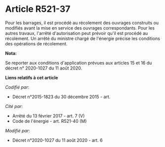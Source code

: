 # Article R521-37

Pour les barrages, il est procédé au récolement des ouvrages construits ou modifiés avant la mise en service des ouvrages
correspondants. Pour les autres travaux, l'arrêté d'autorisation peut prévoir qu'il est procédé au récolement. Un arrêté du
ministre chargé de l'énergie précise les conditions des opérations de récolement.

**Nota:**

Se reporter aux conditions d'application prévues aux articles 15 et 16 du décret n° 2020-1027 du 11 août 2020.

**Liens relatifs à cet article**

_Codifié par_:

  - Décret n°2015-1823 du 30 décembre 2015 - art.

_Cité par_:

  - Arrêté du 13 février 2017 - art. 7 (V)
  - Code de l'énergie - art. R521-40 (M)

_Modifié par_:

  - Décret n°2020-1027 du 11 août 2020 - art. 6
